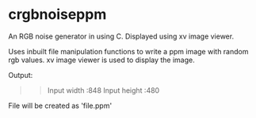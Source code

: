 # crgbnoiseppm
An RGB noise generator in using C. Displayed using xv image viewer.

Uses inbuilt file manipulation functions to write a ppm image with random rgb values. xv image viewer is used to display the image.

Output:
>> Input width  :848
>> Input height :480

File will be created as 'file.ppm'
